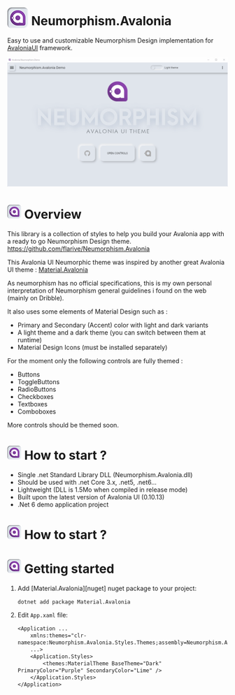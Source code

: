 

# <img src="/favicon.png" width="48" height="48" valign="bottom"> Neumorphism.Avalonia

Easy to use and customizable Neumorphism Design implementation for [AvaloniaUI](http://avaloniaui.net/) framework.



![Screenshot](Avalonia.Neumorphism.Demo.gif)


# <img src="/favicon.png" width="32" height="32"> Overview

This library is a collection of styles to help you build your Avalonia app with a ready to go Neumorphism Design theme.
https://github.com/flarive/Neumorphism.Avalonia

This Avalonia UI Neumorphic theme was inspired by another great Avalonia UI theme : [Material.Avalonia](https://github.com/AvaloniaCommunity/Material.Avalonia)

As neumorphism has no official specifications, this is my own personal interpretation of Neumorphism general guidelines i found on the web (mainly on Dribble).

It also uses some elements of Material Design such as :
- Primary and Secondary (Accent) color with light and dark variants
- A light theme and a dark theme (you can switch between them at runtime)
- Material Design Icons (must be installed separately)

For the moment only the following controls are fully themed :
- Buttons
- ToggleButtons
- RadioButtons
- Checkboxes
- Textboxes
- Comboboxes

More controls should be themed soon.



# <img src="/favicon.png" width="32" height="32"> How to start ?

- Single .net Standard Library DLL (Neumorphism.Avalonia.dll)
- Should be used with .net Core 3.x, .net5, .net6...
- Lightweight (DLL is 1.5Mo when compiled in release mode)
- Built upon the latest version of Avalonia UI (0.10.13)
- .Net 6 demo application project


# <img src="/favicon.png" width="32" height="32"> How to start ?


# <img src="/favicon.png" width="32" height="32"> Getting started

1. Add [Material.Avalonia][nuget] nuget package to your project:

       dotnet add package Material.Avalonia

2. Edit `App.xaml` file:

      ```xaml
      <Application ...
          xmlns:themes="clr-namespace:Neumorphism.Avalonia.Styles.Themes;assembly=Neumorphism.Avalonia"
          ...>
          <Application.Styles>
              <themes:MaterialTheme BaseTheme="Dark" PrimaryColor="Purple" SecondaryColor="Lime" />
          </Application.Styles>
      </Application>
      ```

